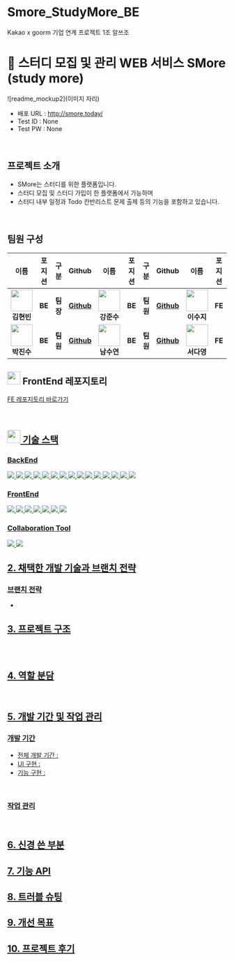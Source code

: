 # Smore_StudyMore_BE
Kakao x goorm 기업 연계 프로젝트 1조 알쓰조 



# 📕 스터디 모집 및 관리 WEB 서비스 SMore (study more)

![readme_mockup2](이미지 자리)

- 배포 URL : http://smore.today/
- Test ID : None
- Test PW : None

<br>

## 프로젝트 소개

- SMore는 스터디를 위한 플랫폼입니다.
- 스터디 모집 및 스터디 가입이 한 플랫폼에서 가능하며
- 스터디 내부 일정과 Todo 칸반리스트 문제 출제 등의 기능을 포함하고 있습니다.

<br>

## 팀원 구성

<div align="center">

|   **이름**   | **포지션** | **구분** | **Github** |   **이름**   | **포지션** | **구분** | **Github** |   **이름**   | **포지션** | **구분** |       **Github** |
| ---- | ---- | ---- | ------ | ---- | ---- | ---- | ------ | ---- | ---- | ---- | ------ |
| <div align="center"><img src="https://avatars.githubusercontent.com/u/96505736?v=4" width="50" height="50"/><br><b>김현빈</b></div> | <div align="center"><b>BE</b></div> | <div align="center"><b>팀장</b></div> | <div align="center"><b>[Github](https://github.com/khv9786)</b></div> | <div align="center"><img src="https://avatars.githubusercontent.com/u/108870712?v=4" width="50" height="50"/><br><b>강준수</b></div> | <div align="center"><b>BE</b></div> | <div align="center"><b>팀원</b></div> | <div align="center"><b>[Github](https://github.com/Kangjunesu)</b></div> | <div align="center"><img src="https://avatars.githubusercontent.com/u/104208670?v=4" width="50" height="50"/><br><b>이수지</b></div> | <div align="center"><b>FE</b></div> | <div align="center"><b>팀원</b></div> | <div align="center"><b>[Github](https://github.com/ssssuji)</b></div> |
| <div align="center"><img src="https://avatars.githubusercontent.com/u/75283640?v=4" width="50" height="50"/><br><b>박진수</b></div> | <div align="center"><b>BE</b></div> | <div align="center"><b>팀원</b></div> | <div align="center"><b>[Github](https://github.com/qkrwlstn1)</b></div> | <div align="center"><img src="https://avatars.githubusercontent.com/u/53739820?v=4" width="50" height="50"/><br><b>남수연</b></div> | <div align="center"><b>BE</b></div> | <div align="center"><b>팀원</b></div> | <div align="center"><b>[Github](https://github.com/namtndus)</b></div> | <div align="center"><img src="https://avatars.githubusercontent.com/u/109202222?v=4" width="50" height="50"/><br><b>서다영</b></div> | <div align="center"><b>FE</b></div> | <div align="center"><b>팀원</b></div> | <div align="center"><b>[Github](https://github.com/savedinstancestate)</b></div> |

</div>

##  <img src="https://github.com/Kangjunesu/Web_IDE_Project_BE/assets/108870712/6b3433e1-b807-438b-a50a-a3cf065fa1a1" width="30" heght="30"/> FrontEnd 레포지토리
<a href="https://github.com/goorm-6th-Als/Smore_StudyMore_FE"> FE 레포지토리 바로가기

</div>

<br>

## <img src="https://github.com/Kangjunesu/Web_IDE_Project_BE/assets/108870712/c475921f-b294-426d-bbb6-0e43a37486a2" width="30" heght="30"/> 기술 스택
### BackEnd
<img src="https://img.shields.io/badge/java-007396?style=flat-square&logo=java&logoColor=white"/> <img src="https://img.shields.io/badge/MySQL-4479A1?style=flat-square&logo=MySQL&logoColor=white"/> <img src="https://img.shields.io/badge/Spring-6DB33F?style=flat-square&logo=Spring&logoColor=white"/> <img src="https://img.shields.io/badge/springsecurity-6DB33F?style=flat-square&logo=springsecurity&logoColor=white"/> <img src="https://img.shields.io/badge/Postman-FF6C37?style=flat-square&logo=Postman&logoColor=white"/> <img src="https://img.shields.io/badge/Apache Tomcat-F8DC75?style=flat-square&logo=apachetomcat&logoColor=black"/> <img src="https://img.shields.io/badge/amazon ec2-FF9900?style=flat-square&logo=amazonec2&logoColor=black"/> <img src="https://img.shields.io/badge/Docker-2496ED?style=flat-square&logo=Docker&logoColor=white"/> <img src="https://img.shields.io/badge/GitHub-181717?style=flat-square&logo=GitHub&logoColor=white"/> <img src="https://img.shields.io/badge/Jira-0052CC?style=flat-square&logo=jira&logoColor=white"/> <img src="https://img.shields.io/badge/IntelliJIDEA-000000?style=flat-square&logo=intellij-idea&logoColor=white"/> <img src="https://img.shields.io/badge/Gradle-02303A?style=flat-square&logo=Gradle&logoColor=white"/> <img src="https://img.shields.io/badge/springboot-6DB33F?style=flat-square&logo=springboot&logoColor=white"/> <img src="https://img.shields.io/badge/STOMP-6DB33F?style=flat-square&logo=stomp&logoColor=white"/> <img src="https://img.shields.io/badge/WebSocket-000000?style=flat-square&logo=websocket&logoColor=white"/>

### FrontEnd
<img src="https://img.shields.io/badge/JavaScript-F7DF1E?style=flat-square&logo=javascript&logoColor=black"/> <img src="https://img.shields.io/badge/react-20232a?style=flat-square&logo=react&logoColor=61DAFB"/> <img src="https://img.shields.io/badge/axios-5A29E4?style=flat-square&logo=axios&logoColor=white"/> <img src="https://img.shields.io/badge/HTML5-E34F26?style=flat-square&logo=html5&logoColor=white"/> <img src="https://img.shields.io/badge/CSS3-1572B6?style=flat-square&logo=css3&logoColor=white"/> <img src="https://img.shields.io/badge/Bootstrapap-7952B3?style=flat-square&logo=bootstrap&logoColor=white"/> <img src="https://img.shields.io/badge/GitHub-181717?style=flat-square&logo=GitHub&logoColor=white"/> 

### Collaboration Tool

<img src="https://img.shields.io/badge/Jira-0052CC?style=flat-square&logo=jira&logoColor=white"/>  <img src="https://img.shields.io/badge/figma-F24E1E?style=flat-square&logo=figma&logoColor=white"/> 

## 2. 채택한 개발 기술과 브랜치 전략

### 브랜치 전략

-


## 3. 프로젝트 구조

```

```

<br>

## 4. 역할 분담

    
<br>

## 5. 개발 기간 및 작업 관리

### 개발 기간

- 전체 개발 기간 : 
- UI 구현 : 
- 기능 구현 : 

<br>

### 작업 관리

<br>

## 6. 신경 쓴 부분

## 7. 기능 API

## 8. 트러블 슈팅

## 9. 개선 목표

## 10. 프로젝트 후기


